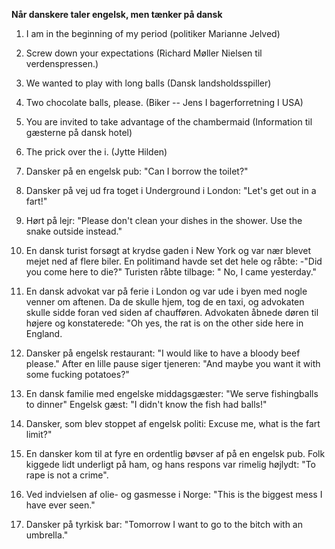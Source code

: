 **Når danskere taler engelsk, men tænker på dansk**

1.  I am in the beginning of my period (politiker Marianne Jelved)

2.  Screw down your expectations (Richard Møller Nielsen til
    verdenspressen.)

3.  We wanted to play with long balls (Dansk landsholdsspiller)

4.  Two chocolate balls, please. (Biker -- Jens I bagerforretning I USA)

5.  You are invited to take advantage of the chambermaid (Information
    til gæsterne på dansk hotel)

6.  The prick over the i. (Jytte Hilden)

7.  Dansker på en engelsk pub: "Can I borrow the toilet?"

8.  Dansker på vej ud fra toget i Underground i London: "Let's get out
    in a fart!"

9.  Hørt på lejr: "Please don't clean your dishes in the shower. Use the
    snake outside instead."

10. En dansk turist forsøgt at krydse gaden i New York og var nær blevet
    mejet ned af flere biler. En politimand havde set det hele og råbte:
    -"Did you come here to die?" Turisten råbte tilbage: " No, I came
    yesterday."

11. En dansk advokat var på ferie i London og var ude i byen med nogle
    venner om aftenen. Da de skulle hjem, tog de en taxi, og advokaten
    skulle sidde foran ved siden af chaufføren. Advokaten åbnede døren
    til højere og konstaterede: "Oh yes, the rat is on the other side
    here in England.

12. Dansker på engelsk restaurant: "I would like to have a bloody beef
    please." After en lille pause siger tjeneren: "And maybe you want it
    with some fucking potatoes?"

13. En dansk familie med engelske middagsgæster: "We serve fishingballs
    to dinner" Engelsk gæst: "I didn't know the fish had balls!"

14. Dansker, som blev stoppet af engelsk politi: Excuse me, what is the
    fart limit?"

15. En dansker kom til at fyre en ordentlig bøvser af på en engelsk pub.
    Folk kiggede lidt underligt på ham, og hans respons var rimelig
    højlydt: "To rape is not a crime".

16. Ved indvielsen af olie- og gasmesse i Norge: "This is the biggest
    mess I have ever seen."

17. Dansker på tyrkisk bar: "Tomorrow I want to go to the bitch with an
    umbrella."
